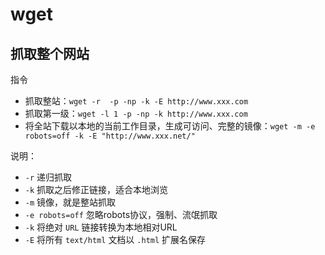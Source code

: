 # wget



## 抓取整个网站

指令

- 抓取整站：`wget -r  -p -np -k -E http://www.xxx.com`
- 抓取第一级：`wget -l 1 -p -np -k http://www.xxx.com`
- 将全站下载以本地的当前工作目录，生成可访问、完整的镜像：`wget -m -e robots=off -k -E "http://www.xxx.net/"`

 
说明：

- `-r` 递归抓取
- `-k` 抓取之后修正链接，适合本地浏览
- `-m` 镜像，就是整站抓取
- `-e robots=off` 忽略robots协议，强制、流氓抓取
- `-k` 将绝对 `URL` 链接转换为本地相对URL
- `-E` 将所有 `text/html` 文档以 `.html` 扩展名保存
